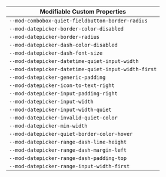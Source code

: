 | Modifiable Custom Properties                        |
| --------------------------------------------------- |
| `--mod-combobox-quiet-fieldbutton-border-radius`    |
| `--mod-datepicker-border-color-disabled`            |
| `--mod-datepicker-border-radius`                    |
| `--mod-datepicker-dash-color-disabled`              |
| `--mod-datepicker-dash-font-size`                   |
| `--mod-datepicker-datetime-quiet-input-width`       |
| `--mod-datepicker-datetime-quiet-input-width-first` |
| `--mod-datepicker-generic-padding`                  |
| `--mod-datepicker-icon-to-text-right`               |
| `--mod-datepicker-input-padding-right`              |
| `--mod-datepicker-input-width`                      |
| `--mod-datepicker-input-width-quiet`                |
| `--mod-datepicker-invalid-quiet-color`              |
| `--mod-datepicker-min-width`                        |
| `--mod-datepicker-quiet-border-color-hover`         |
| `--mod-datepicker-range-dash-line-height`           |
| `--mod-datepicker-range-dash-margin-left`           |
| `--mod-datepicker-range-dash-padding-top`           |
| `--mod-datepicker-range-input-width-first`          |
